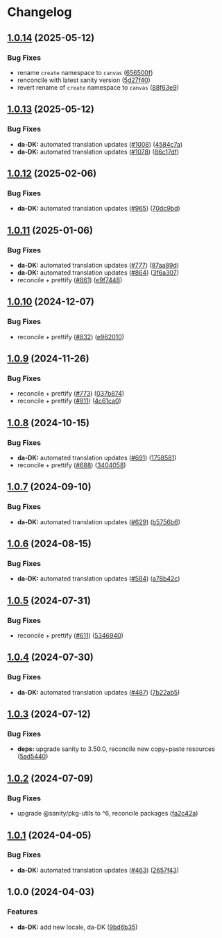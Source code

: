 # Changelog

## [1.0.14](https://github.com/sanity-io/locales/compare/locale-da-dk-v1.0.13...locale-da-dk-v1.0.14) (2025-05-12)


### Bug Fixes

* rename `create` namespace to `canvas` ([656500f](https://github.com/sanity-io/locales/commit/656500fc23153e0039c6ca1b57abc547a6450c87))
* renconcile with latest sanity version ([5d27f40](https://github.com/sanity-io/locales/commit/5d27f40fc012ffed3f70297332a16bbdf688534f))
* revert rename of `create` namespace to `canvas` ([88f63e9](https://github.com/sanity-io/locales/commit/88f63e9cac077059e6aac88f99ef00e6a09de669))

## [1.0.13](https://github.com/sanity-io/locales/compare/locale-da-dk-v1.0.12...locale-da-dk-v1.0.13) (2025-05-12)


### Bug Fixes

* **da-DK:** automated translation updates ([#1008](https://github.com/sanity-io/locales/issues/1008)) ([4584c7a](https://github.com/sanity-io/locales/commit/4584c7a9a651629700716867bf79f3d4b5db91e6))
* **da-DK:** automated translation updates ([#1078](https://github.com/sanity-io/locales/issues/1078)) ([86c17df](https://github.com/sanity-io/locales/commit/86c17df45b4ccc7ff539d4c1c7e71b27b867bad0))

## [1.0.12](https://github.com/sanity-io/locales/compare/locale-da-dk-v1.0.11...locale-da-dk-v1.0.12) (2025-02-06)


### Bug Fixes

* **da-DK:** automated translation updates ([#965](https://github.com/sanity-io/locales/issues/965)) ([70dc9bd](https://github.com/sanity-io/locales/commit/70dc9bd257559dac94f48aae4e264b9c2d711989))

## [1.0.11](https://github.com/sanity-io/locales/compare/locale-da-dk-v1.0.10...locale-da-dk-v1.0.11) (2025-01-06)


### Bug Fixes

* **da-DK:** automated translation updates ([#777](https://github.com/sanity-io/locales/issues/777)) ([87aa89d](https://github.com/sanity-io/locales/commit/87aa89df91edcfae99d3cae9f9948e6ff38f825d))
* **da-DK:** automated translation updates ([#864](https://github.com/sanity-io/locales/issues/864)) ([3f6a307](https://github.com/sanity-io/locales/commit/3f6a307a5839524c182cd09a183061081c02878a))
* reconcile + prettify ([#861](https://github.com/sanity-io/locales/issues/861)) ([e9f7448](https://github.com/sanity-io/locales/commit/e9f7448460b48fc803bd6604aada91630348ab95))

## [1.0.10](https://github.com/sanity-io/locales/compare/locale-da-dk-v1.0.9...locale-da-dk-v1.0.10) (2024-12-07)


### Bug Fixes

* reconcile + prettify ([#832](https://github.com/sanity-io/locales/issues/832)) ([e962010](https://github.com/sanity-io/locales/commit/e9620109a7ee1a0ad4eadeaebf8f3d05ee703747))

## [1.0.9](https://github.com/sanity-io/locales/compare/locale-da-dk-v1.0.8...locale-da-dk-v1.0.9) (2024-11-26)


### Bug Fixes

* reconcile + prettify ([#773](https://github.com/sanity-io/locales/issues/773)) ([037b874](https://github.com/sanity-io/locales/commit/037b8747ab096387a988bef3e632812f7217f53f))
* reconcile + prettify ([#811](https://github.com/sanity-io/locales/issues/811)) ([4c61ca0](https://github.com/sanity-io/locales/commit/4c61ca096c2fd158aefd895681bb0b7c2a634234))

## [1.0.8](https://github.com/sanity-io/locales/compare/locale-da-dk-v1.0.7...locale-da-dk-v1.0.8) (2024-10-15)


### Bug Fixes

* **da-DK:** automated translation updates ([#691](https://github.com/sanity-io/locales/issues/691)) ([1758581](https://github.com/sanity-io/locales/commit/1758581ee2cb2a9dbc626e3a744329ef0f8a2e66))
* reconcile + prettify ([#688](https://github.com/sanity-io/locales/issues/688)) ([3404058](https://github.com/sanity-io/locales/commit/3404058c7a55c2163d680d84953f7ac5defb2066))

## [1.0.7](https://github.com/sanity-io/locales/compare/locale-da-dk-v1.0.6...locale-da-dk-v1.0.7) (2024-09-10)


### Bug Fixes

* **da-DK:** automated translation updates ([#629](https://github.com/sanity-io/locales/issues/629)) ([b5756b6](https://github.com/sanity-io/locales/commit/b5756b6463f5e928e8ce9e4f918253ace9b8ef40))

## [1.0.6](https://github.com/sanity-io/locales/compare/locale-da-dk-v1.0.5...locale-da-dk-v1.0.6) (2024-08-15)


### Bug Fixes

* **da-DK:** automated translation updates ([#584](https://github.com/sanity-io/locales/issues/584)) ([a78b42c](https://github.com/sanity-io/locales/commit/a78b42c17b89869dc4f07dbd8714358b5d3d50b5))

## [1.0.5](https://github.com/sanity-io/locales/compare/locale-da-dk-v1.0.4...locale-da-dk-v1.0.5) (2024-07-31)


### Bug Fixes

* reconcile + prettify ([#611](https://github.com/sanity-io/locales/issues/611)) ([5346940](https://github.com/sanity-io/locales/commit/534694059e674d5150f7f484fd79411b0f5b74a2))

## [1.0.4](https://github.com/sanity-io/locales/compare/locale-da-dk-v1.0.3...locale-da-dk-v1.0.4) (2024-07-30)


### Bug Fixes

* **da-DK:** automated translation updates ([#487](https://github.com/sanity-io/locales/issues/487)) ([7b22ab5](https://github.com/sanity-io/locales/commit/7b22ab5a5bf8bc0542df500837ec8f38d436852e))

## [1.0.3](https://github.com/sanity-io/locales/compare/locale-da-dk-v1.0.2...locale-da-dk-v1.0.3) (2024-07-12)


### Bug Fixes

* **deps:** upgrade sanity to 3.50.0, reconcile new copy+paste resources ([5ad5440](https://github.com/sanity-io/locales/commit/5ad5440692ba75d76b5de468a5ed5cdfd01de995))

## [1.0.2](https://github.com/sanity-io/locales/compare/locale-da-dk-v1.0.1...locale-da-dk-v1.0.2) (2024-07-09)


### Bug Fixes

* upgrade @sanity/pkg-utils to ^6, reconcile packages ([fa2c42a](https://github.com/sanity-io/locales/commit/fa2c42a0e8550ead90dcc61fe1abcecdacf8fd20))

## [1.0.1](https://github.com/sanity-io/locales/compare/locale-da-dk-v1.0.0...locale-da-dk-v1.0.1) (2024-04-05)


### Bug Fixes

* **da-DK:** automated translation updates ([#463](https://github.com/sanity-io/locales/issues/463)) ([2657f43](https://github.com/sanity-io/locales/commit/2657f43833f8a333c8f56f1ce04fc4e747174fb3))

## 1.0.0 (2024-04-03)


### Features

* **da-DK:** add new locale, da-DK ([9bd6b35](https://github.com/sanity-io/locales/commit/9bd6b35afd680aef1ec94abf51ce4862db251381))

